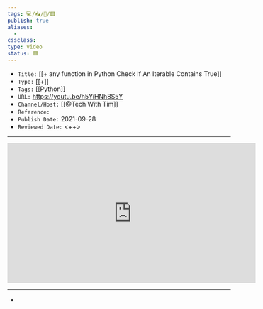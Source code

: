 ```yaml
---
tags: 💻️/📥️/🎥️/🟥️
publish: true
aliases:
  - 
cssclass: 
type: video
status: 🟥️
---
```


- `Title:` [[+ any function in Python Check If An Iterable Contains True]]
- `Type:` [[+]]
- `Tags:` [[Python]]
- `URL:` <https://youtu.be/h5YiHNh8S5Y>
- `Channel/Host:` [[@Tech With Tim]]
- `Reference:` 
- `Publish Date:` 2021-09-28
- `Reviewed Date:` <++>

---

<center><iframe width="560" height="315" src="https://www.youtube.com/embed/h5YiHNh8S5Y" frameborder="0" allow="accelerometer; autoplay; encrypted-media; gyroscope; picture-in-picture" allowfullscreen></iframe></center>

---

- 
